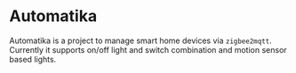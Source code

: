 # Automatika

Automatika is a project to manage smart home devices via `zigbee2mqtt`. Currently it supports on/off light and switch combination and motion sensor based lights. 
